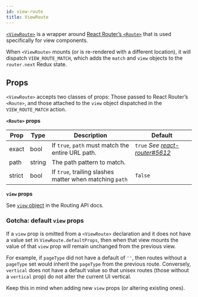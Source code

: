 ```yaml
---
id: view-route
title: ViewRoute
---
```


[`<ViewRoute>`](/src/components/Routing/ViewRoute/index.js) is a wrapper around [React Router’s `<Route>`](https://reacttraining.com/react-router/web/api/Route) that is used specifically for view components.

When `<ViewRoute>` mounts (or is re-rendered with a different location), it will dispatch `VIEW_ROUTE_MATCH`, which adds the `match` and `view` objects to the `router.next` Redux state.

## Props

`<ViewRoute>` accepts two classes of props: Those passed to React Router’s `<Route>`, and those attached to the `view` object dispatched in the `VIEW_ROUTE_MATCH` action.

**`<Route>` props**

Prop|Type|Description|Default
---|---|---|---
exact|bool|If `true`, `path` must match the entire URL path.|`true` *See [react-router#5612](https://github.com/ReactTraining/react-router/pull/5612)*
path|string|The path pattern to match.|
strict|bool|If `true`, trailing slashes matter when matching `path`|`false`

**`view` props**

See [`view` object](guides/routing/router-redux-state.md#view) in the Routing API docs.

### Gotcha: default `view` props

If a `view` prop is omitted from a `<ViewRoute>` declaration and it does not have a value set in `ViewRoute.defaultProps`, then when that view mounts the value of that `view` prop will remain unchanged from the previous view.

For example, if `pageType` did not have a default of `''`, then routes without a `pageType` set would inherit the `pageType` from the previous route. Conversely, `vertical` does not have a default value so that unisex routes (those without a `vertical` prop) do not alter the current UI vertical.

Keep this in mind when adding new `view` props (or altering existing ones).
